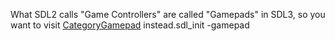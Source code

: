 What SDL2 calls "Game Controllers" are called "Gamepads" in SDL3, so you want to visit [CategoryGamepad](CategoryGamepad) instead.sdl_init
-gamepad
